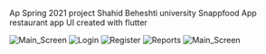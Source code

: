 Ap Spring 2021 project 
Shahid Beheshti university
Snappfood App restaurant app UI created with flutter

![Main_Screen](https://user-images.githubusercontent.com/79784868/120514599-ba445e00-c3e2-11eb-87d8-a4c5e84a3b47.png)
![Login](https://user-images.githubusercontent.com/79784868/120514693-d0521e80-c3e2-11eb-8ca3-9e4488872f71.png)
![Register](https://user-images.githubusercontent.com/79784868/120514745-dd6f0d80-c3e2-11eb-9d20-3e55c6a9d726.png)
![Reports](https://user-images.githubusercontent.com/79784868/120514823-f11a7400-c3e2-11eb-8b8d-6836ddad6d24.png)
![Main_Screen](https://user-images.githubusercontent.com/79784868/120514851-f677be80-c3e2-11eb-8aa0-274895c56be4.png)
